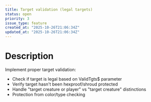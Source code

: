 ```yaml
---
title: Target validation (legal targets)
status: open
priority: 3
issue_type: feature
created_at: "2025-10-26T21:06:34Z"
updated_at: "2025-10-26T21:06:34Z"
---
```


# Description

Implement proper target validation:
- Check if target is legal based on ValidTgts$ parameter
- Verify target hasn't been hexproof/shroud protected
- Handle "target creature or player" vs "target creature" distinctions
- Protection from color/type checking

